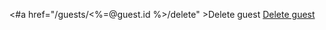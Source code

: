 
<#a href="/guests/<%=@guest.id %>/delete" >Delete guest <a/>
<a href="/guests/<%=@guest.id %>/delete" >Delete guest <a/>